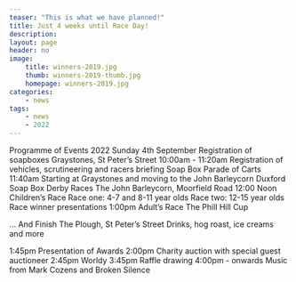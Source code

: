 ```yaml
---
teaser: "This is what we have planned!"
title: Just 4 weeks until Race Day!
description:
layout: page
header: no
image: 
    title: winners-2019.jpg
    thumb: winners-2019-thumb.jpg
    homepage: winners-2019.jpg
categories:
    - news
tags:
    - news
    - 2022
---
```


Programme of Events 2022
Sunday 4th September
Registration of soapboxes
Graystones, St Peter’s Street
10:00am - 11:20am
Registration of vehicles, scrutineering and racers briefing
Soap Box Parade of Carts
11:40am
Starting at Graystones and moving to the John Barleycorn
Duxford Soap Box Derby Races
The John Barleycorn, Moorfield Road
12:00 Noon Children’s Race
Race one: 4-7 and 8-11 year olds
Race two: 12-15 year olds
Race winner presentations
1:00pm Adult’s Race
The Phill Hill Cup

… And Finish
The Plough, St Peter’s Street
Drinks, hog roast, ice creams and more

1:45pm Presentation of Awards
2:00pm Charity auction with special guest auctioneer
2:45pm Worldy
3:45pm Raffle drawing
4:00pm - onwards Music from Mark Cozens and Broken Silence
